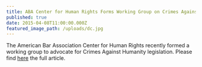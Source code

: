```yaml
---
title: ABA Center for Human Rights Forms Working Group on Crimes Against Humanity
published: true
date: 2015-04-08T11:00:00.000Z
featured_image_path: /uploads/dc.jpg
---
```



The American Bar Association Center for Human Rights recently formed a working group to advocate for Crimes Against Humanity legislation. Please find [here](https://www.international-criminal-justice-today.org/news/aba-working-group-on-crimes-against-humanity/) the full article.